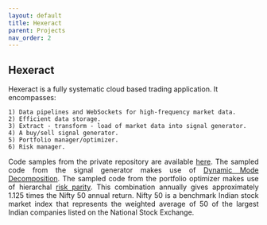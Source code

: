 ```yaml
---
layout: default
title: Hexeract
parent: Projects
nav_order: 2
---
```


## Hexeract 

Hexeract is a fully systematic cloud based trading application. It encompasses:

    1) Data pipelines and WebSockets for high-frequency market data.
    2) Efficient data storage.
    3) Extract - transform - load of market data into signal generator. 
    4) A buy/sell signal generator.
    5) Portfolio manager/optimizer.
    6) Risk manager.

 

<p align="justify ">
 Code samples from the private repository are available <a href="https://github.com/jsingh-pb10/hexeract"> here</a>. The sampled code from the signal generator makes use of <a href="https://en.wikipedia.org/wiki/Dynamic_mode_decomposition"> Dynamic Mode Decomposition</a>. The sampled code from the portfolio optimizer makes use of hierarchal <a href="https://en.wikipedia.org/wiki/Risk_parity">risk parity</a>. This combination annually gives approximately 1.125 times the Nifty 50 annual return. Nifty 50 is a benchmark Indian stock market index that represents the weighted average of 50 of the largest Indian companies listed on the National Stock Exchange.
 </p>
